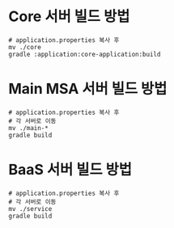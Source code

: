 # Core 서버 빌드 방법
```
# application.properties 복사 후
mv ./core
gradle :application:core-application:build
```

# Main MSA 서버 빌드 방법
```
# application.properties 복사 후
# 각 서버로 이동
mv ./main-*
gradle build
```

# BaaS 서버 빌드 방법
```
# application.properties 복사 후
# 각 서버로 이동
mv ./service
gradle build
```
